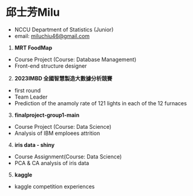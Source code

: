 # 邱士芳Milu
- NCCU Department of Statistics (Junior)
- email: miluchiu46@gmail.com



1. **MRT FoodMap**
- Course Project (Course: Database Management)
- Front-end structure designer

2. **2023IMBD 全國智慧製造大數據分析競賽**
- first round
- Team Leader
- Prediction of the anamoly rate of 121 lights in each of the 12 furnaces

3. **finalproject-group1-main**
- Course Project (Course: Data Science)
- Analysis of IBM emploees attrition

4. **iris data - shiny**
- Course Assignment(Course: Data Science)
- PCA & CA analysis of iris data

5. **kaggle**
- kaggle competition experiences
